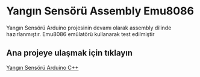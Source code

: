 <h1>Yangın Sensörü Assembly Emu8086</h1>
<p>Yangın Sensörü Arduino projesinin devamı olarak assembly dilinde hazırlanmıştır. Emu8086 emülatörü kullanarak test edilmiştir</p>

<h2>Ana projeye ulaşmak için tıklayın</h2>
<a href="https://github.com/msamedcagli/FireSensorArduino">Yangın Sensörü Arduino C++</a>
